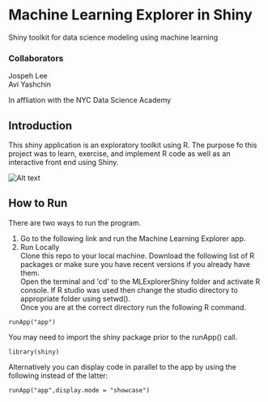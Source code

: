 # Machine Learning Explorer in Shiny
Shiny toolkit for data science modeling using machine learning

### Collaborators
Jospeh Lee  
Avi Yashchin  

In affliation with the NYC Data Science Academy

## Introduction
This shiny application is an exploratory toolkit using R.  The purpose fo this project was to learn, exercise, and implement R code as well as an interactive front end using Shiny. 


![Alt text](/path/to/img/image1.png)

## How to Run
There are two ways to run the program.     
1) Go to the following link and run the Machine Learning Explorer app.   
2) Run Locally  
Clone this repo to your local machine.  Download the following list of R packages or make sure you have recent versions if you already have them.    
Open the terminal and 'cd' to the MLExplorerShiny folder and activate R console. 
If R studio was used then change the studio directory to appropriate folder using setwd().  
Once you are at the correct directory run the following R command. 

```
runApp("app") 
```
You may need to import the shiny package prior to the runApp() call. 

```
library(shiny)
```

Alternatively you can display code in parallel to the app by using the following instead of the latter:

```
runApp("app",display.mode = "showcase")
```


